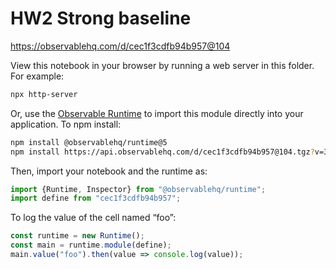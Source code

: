# HW2 Strong baseline

https://observablehq.com/d/cec1f3cdfb94b957@104

View this notebook in your browser by running a web server in this folder. For
example:

~~~sh
npx http-server
~~~

Or, use the [Observable Runtime](https://github.com/observablehq/runtime) to
import this module directly into your application. To npm install:

~~~sh
npm install @observablehq/runtime@5
npm install https://api.observablehq.com/d/cec1f3cdfb94b957@104.tgz?v=3
~~~

Then, import your notebook and the runtime as:

~~~js
import {Runtime, Inspector} from "@observablehq/runtime";
import define from "cec1f3cdfb94b957";
~~~

To log the value of the cell named “foo”:

~~~js
const runtime = new Runtime();
const main = runtime.module(define);
main.value("foo").then(value => console.log(value));
~~~
